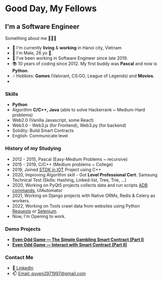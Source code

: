 
# Good Day, My Fellows
## I'm a Software Engineer 

Something about me 🛴🛴🛴
- 🏡 I'm currently **living** & **working** in Hanoi city, Vietnam
- 🎂 I'm Male, 26 yo 📆.
- 💼 I've been working in Software Engineer since late 2019.
- 📚 10 years of coding since 2012. My first buddy was **Pascal** and now is **Python**.
- 🎶 Hobbies: **Games** (Valorant, CS:GO, League of Legends) and **Movies**.
-



### Skills ###
- **Python**
- Algorithm **C/C++, Java** (able to solve Hackerrank  ~ Medium-Hard problems)
- Web2.0 (Vanilla Javascript, some React)
- Web3.0 - Web3.js (for Frontend), Web3.py (for backend)
- Solidity: Build Smart Contracts
- English: Communicate level

### History of my Studying ###
- 2012 - 2015, Pascal (Easy-Medium Problems ~ recursive)
- 2015 - 2019, C/C++ (Medium problems ~ College)
- 2019, Joined [STDK in IOT](https://github.com/SmartThingsCommunity/st-device-sdk-c) Project using C++ 
- 2020, Improving Algorithm skill - Got **Level Professional Cert.** Samsung Technical Test  (Skills: Hashing, Linked-list, Tree, Trie, ...)
- 2020, Working on PyQt5 projects collects data and run scripts [ADB commands](https://developer.android.com/studio/command-line/adb), UIAutomator
- 2021, Working on Django projects with Native ORMs, Redis & Celery as workers.
- 2022, Working on Tools crawl data from websites using Python [Requests](https://requests.readthedocs.io/en/latest/) or [Selenium](https://selenium-python.readthedocs.io/).
- Now, I'm Opening to work.
### Demo Projects ###
- [**Even Odd Game — The Simple Gambling Smart Contract (Part I)**](https://github.com/quyen2971997/solidity-simple-roll-the-dice-game)
- [**Even Odd Game — Interact with Smart Contract (Part II)**](https://github.com/quyen2971997/django-even-odd-game-blockchain)



### Contact Me ###
- 💼 [LinkedIn](https://www.linkedin.com/in/quyen2971997/)
- 📫 [Email: quyen2971997@gmail.com](https://gmail.com)
